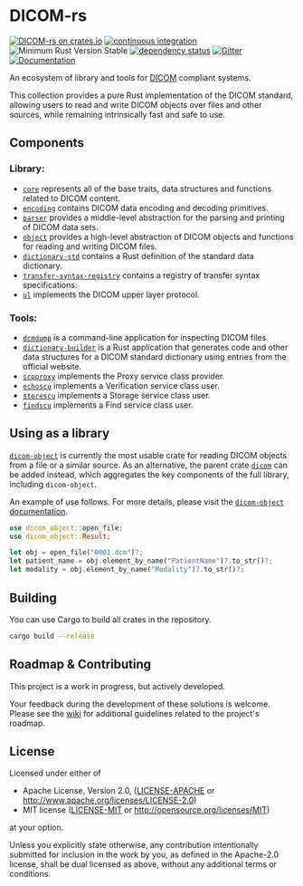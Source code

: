 # DICOM-rs

[![DICOM-rs on crates.io](https://img.shields.io/crates/v/dicom.svg)](https://crates.io/crates/dicom)
[![continuous integration](https://github.com/Enet4/dicom-rs/actions/workflows/rust.yml/badge.svg)](https://github.com/Enet4/dicom-rs/actions/workflows/rust.yml)
![Minimum Rust Version Stable](https://img.shields.io/badge/Minimum%20Rust%20Version-stable-green.svg)
[![dependency status](https://deps.rs/repo/github/Enet4/dicom-rs/status.svg)](https://deps.rs/repo/github/Enet4/dicom-rs)
[![Gitter](https://badges.gitter.im/dicom-rs/community.svg)](https://gitter.im/dicom-rs/community?utm_source=badge&utm_medium=badge&utm_campaign=pr-badge)
[![Documentation](https://docs.rs/dicom/badge.svg)](https://docs.rs/dicom)

An ecosystem of library and tools for [DICOM](https://dicomstandard.org) compliant systems.

This collection provides a pure Rust implementation of the DICOM standard,
allowing users to read and write DICOM objects over files and other sources, while
remaining intrinsically fast and safe to use.

## Components

### Library:

- [`core`](core) represents all of the base traits, data structures and functions related to DICOM content.
- [`encoding`](encoding) contains DICOM data encoding and decoding primitives.
- [`parser`](parser) provides a middle-level abstraction for the parsing and printing of DICOM data sets.
- [`object`](object) provides a high-level abstraction of DICOM objects and functions for reading and writing DICOM files.
- [`dictionary-std`](dictionary-std) contains a Rust definition of the standard data dictionary.
- [`transfer-syntax-registry`](transfer-syntax-registry) contains a registry of transfer syntax specifications.
- [`ul`](ul) implements the DICOM upper layer protocol.

### Tools:

- [`dcmdump`](dcmdump) is a command-line application for inspecting DICOM files.
- [`dictionary-builder`](dictionary-builder) is a Rust application that generates code and
  other data structures for a DICOM standard dictionary using entries from the official website.
- [`scpproxy`](scpproxy) implements the Proxy service class provider.
- [`echoscu`](echoscu) implements a Verification service class user.
- [`storescu`](storescu) implements a Storage service class user.
- [`findscu`](findscu) implements a Find service class user.

## Using as a library

[`dicom-object`](object) is currently the most usable crate for reading DICOM objects from a file or a similar source.
As an alternative, the parent crate [`dicom`](parent) can be added instead, which aggregates the key components of the
full library, including `dicom-object`.

An example of use follows. For more details, please visit the [`dicom-object` documentation](https://docs.rs/dicom-object).

```rust
use dicom_object::open_file;
use dicom_object::Result;

let obj = open_file("0001.dcm")?;
let patient_name = obj.element_by_name("PatientName")?.to_str()?;
let modality = obj.element_by_name("Modality")?.to_str()?;
```

## Building

You can use Cargo to build all crates in the repository.

```sh
cargo build --release
```

## Roadmap & Contributing

This project is a work in progress, but actively developed.

Your feedback during the development of these solutions is welcome. Please see the [wiki](https://github.com/Enet4/dicom-rs/wiki)
for additional guidelines related to the project's roadmap.

## License

Licensed under either of

* Apache License, Version 2.0, ([LICENSE-APACHE](LICENSE-APACHE) or <http://www.apache.org/licenses/LICENSE-2.0>)
* MIT license ([LICENSE-MIT](LICENSE-MIT) or <http://opensource.org/licenses/MIT>)

at your option.

Unless you explicitly state otherwise, any contribution intentionally submitted
for inclusion in the work by you, as defined in the Apache-2.0 license, shall be dual licensed as above, without any
additional terms or conditions.
